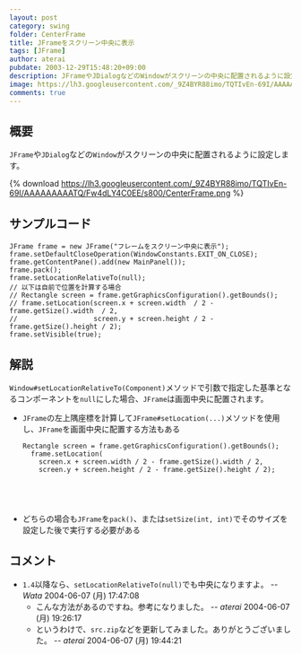 ```yaml
---
layout: post
category: swing
folder: CenterFrame
title: JFrameをスクリーン中央に表示
tags: [JFrame]
author: aterai
pubdate: 2003-12-29T15:48:20+09:00
description: JFrameやJDialogなどのWindowがスクリーンの中央に配置されるように設定します。
image: https://lh3.googleusercontent.com/_9Z4BYR88imo/TQTIvEn-69I/AAAAAAAAATQ/Fw4dLY4C0EE/s800/CenterFrame.png
comments: true
---
```

## 概要
`JFrame`や`JDialog`などの`Window`がスクリーンの中央に配置されるように設定します。

{% download https://lh3.googleusercontent.com/_9Z4BYR88imo/TQTIvEn-69I/AAAAAAAAATQ/Fw4dLY4C0EE/s800/CenterFrame.png %}

## サンプルコード
<pre class="prettyprint"><code>JFrame frame = new JFrame("フレームをスクリーン中央に表示");
frame.setDefaultCloseOperation(WindowConstants.EXIT_ON_CLOSE);
frame.getContentPane().add(new MainPanel());
frame.pack();
frame.setLocationRelativeTo(null);
// 以下は自前で位置を計算する場合
// Rectangle screen = frame.getGraphicsConfiguration().getBounds();
// frame.setLocation(screen.x + screen.width  / 2 - frame.getSize().width  / 2,
//                   screen.y + screen.height / 2 - frame.getSize().height / 2);
frame.setVisible(true);
</code></pre>

## 解説
`Window#setLocationRelativeTo(Component)`メソッドで引数で指定した基準となるコンポーネントを`null`にした場合、`JFrame`は画面中央に配置されます。

- `JFrame`の左上隅座標を計算して`JFrame#setLocation(...)`メソッドを使用し、`JFrame`を画面中央に配置する方法もある
    
    <pre class="prettyprint"><code>Rectangle screen = frame.getGraphicsConfiguration().getBounds();
    frame.setLocation(
      screen.x + screen.width / 2 - frame.getSize().width / 2,
      screen.y + screen.height / 2 - frame.getSize().height / 2);
</code></pre>
- どちらの場合も`JFrame`を`pack()`、または`setSize(int, int)`でそのサイズを設定した後で実行する必要がある

<!-- dummy comment line for breaking list -->

## コメント
- `1.4`以降なら、`setLocationRelativeTo(null)`でも中央になりますよ。 -- *Wata* 2004-06-07 (月) 17:47:08
    - こんな方法があるのですね。参考になりました。 -- *aterai* 2004-06-07 (月) 19:26:17
    - というわけで、`src.zip`などを更新してみました。ありがとうございました。 -- *aterai* 2004-06-07 (月) 19:44:21

<!-- dummy comment line for breaking list -->
